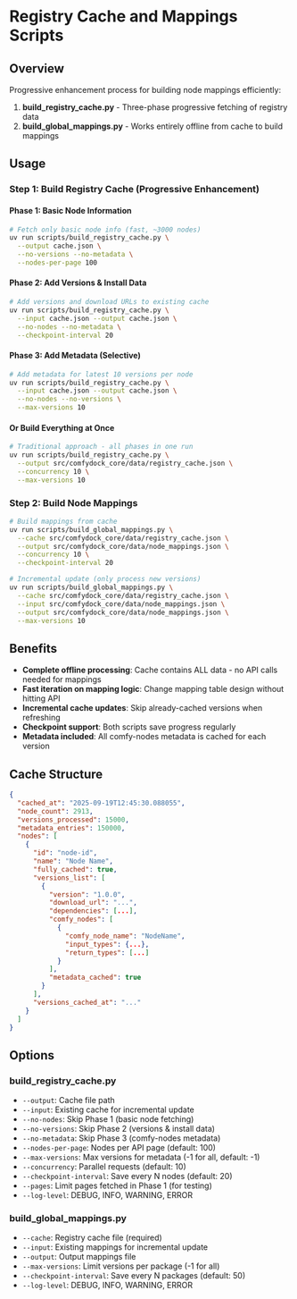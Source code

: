 # Registry Cache and Mappings Scripts

## Overview

Progressive enhancement process for building node mappings efficiently:
1. **build_registry_cache.py** - Three-phase progressive fetching of registry data
2. **build_global_mappings.py** - Works entirely offline from cache to build mappings

## Usage

### Step 1: Build Registry Cache (Progressive Enhancement)

#### Phase 1: Basic Node Information
```bash
# Fetch only basic node info (fast, ~3000 nodes)
uv run scripts/build_registry_cache.py \
  --output cache.json \
  --no-versions --no-metadata \
  --nodes-per-page 100
```

#### Phase 2: Add Versions & Install Data
```bash
# Add versions and download URLs to existing cache
uv run scripts/build_registry_cache.py \
  --input cache.json --output cache.json \
  --no-nodes --no-metadata \
  --checkpoint-interval 20
```

#### Phase 3: Add Metadata (Selective)
```bash
# Add metadata for latest 10 versions per node
uv run scripts/build_registry_cache.py \
  --input cache.json --output cache.json \
  --no-nodes --no-versions \
  --max-versions 10
```

#### Or Build Everything at Once
```bash
# Traditional approach - all phases in one run
uv run scripts/build_registry_cache.py \
  --output src/comfydock_core/data/registry_cache.json \
  --concurrency 10 \
  --max-versions 10
```

### Step 2: Build Node Mappings

```bash
# Build mappings from cache
uv run scripts/build_global_mappings.py \
  --cache src/comfydock_core/data/registry_cache.json \
  --output src/comfydock_core/data/node_mappings.json \
  --concurrency 10 \
  --checkpoint-interval 20

# Incremental update (only process new versions)
uv run scripts/build_global_mappings.py \
  --cache src/comfydock_core/data/registry_cache.json \
  --input src/comfydock_core/data/node_mappings.json \
  --output src/comfydock_core/data/node_mappings.json \
  --max-versions 10
```

## Benefits

- **Complete offline processing**: Cache contains ALL data - no API calls needed for mappings
- **Fast iteration on mapping logic**: Change mapping table design without hitting API
- **Incremental cache updates**: Skip already-cached versions when refreshing
- **Checkpoint support**: Both scripts save progress regularly
- **Metadata included**: All comfy-nodes metadata is cached for each version

## Cache Structure

```json
{
  "cached_at": "2025-09-19T12:45:30.088055",
  "node_count": 2913,
  "versions_processed": 15000,
  "metadata_entries": 150000,
  "nodes": [
    {
      "id": "node-id",
      "name": "Node Name",
      "fully_cached": true,
      "versions_list": [
        {
          "version": "1.0.0",
          "download_url": "...",
          "dependencies": [...],
          "comfy_nodes": [
            {
              "comfy_node_name": "NodeName",
              "input_types": {...},
              "return_types": [...]
            }
          ],
          "metadata_cached": true
        }
      ],
      "versions_cached_at": "..."
    }
  ]
}
```

## Options

### build_registry_cache.py
- `--output`: Cache file path
- `--input`: Existing cache for incremental update
- `--no-nodes`: Skip Phase 1 (basic node fetching)
- `--no-versions`: Skip Phase 2 (versions & install data)
- `--no-metadata`: Skip Phase 3 (comfy-nodes metadata)
- `--nodes-per-page`: Nodes per API page (default: 100)
- `--max-versions`: Max versions for metadata (-1 for all, default: -1)
- `--concurrency`: Parallel requests (default: 10)
- `--checkpoint-interval`: Save every N nodes (default: 20)
- `--pages`: Limit pages fetched in Phase 1 (for testing)
- `--log-level`: DEBUG, INFO, WARNING, ERROR

### build_global_mappings.py
- `--cache`: Registry cache file (required)
- `--input`: Existing mappings for incremental update
- `--output`: Output mappings file
- `--max-versions`: Limit versions per package (-1 for all)
- `--checkpoint-interval`: Save every N packages (default: 50)
- `--log-level`: DEBUG, INFO, WARNING, ERROR
